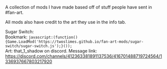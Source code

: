 A collection of mods I have made based off of stuff people have sent in #fan-art.

All mods also have credit to the art they use in the info tab.




Sugar Switch:<br>
Bookmark: `javascript:(function(){Game.LoadMod('https://twoslimes.github.io/fan-art-mods/sugar-switch/sugar-switch.js');}());`<br>
Art: that_1_shadow on discord. Message link: https://discord.com/channels/412363381891137536/416701488719724564/1336937667803217920
